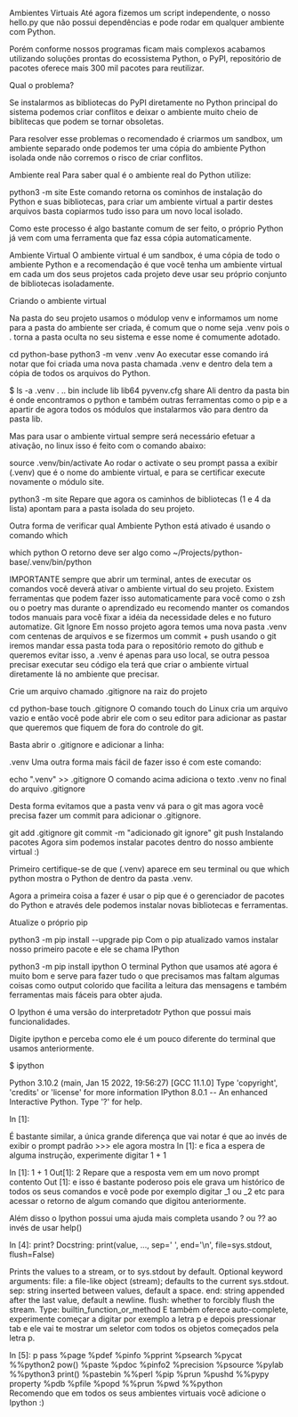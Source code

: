 Ambientes Virtuais
Até agora fizemos um script independente, o nosso hello.py que não possui dependências e pode rodar em qualquer ambiente com Python.

Porém conforme nossos programas ficam mais complexos acabamos utilizando soluções prontas do ecossistema Python, o PyPI, repositório de pacotes oferece mais 300 mil pacotes para reutilizar.

Qual o problema?

Se instalarmos as bibliotecas do PyPI diretamente no Python principal do sistema podemos criar conflitos e deixar o ambiente muito cheio de biblitecas que podem se tornar obsoletas.

Para resolver esse problemas o recomendado é criarmos um sandbox, um ambiente separado onde podemos ter uma cópia do ambiente Python isolada onde não corremos o risco de criar conflitos.

Ambiente real
Para saber qual é o ambiente real do Python utilize:

python3 -m site
Este comando retorna os cominhos de instalação do Python e suas bibliotecas, para criar um ambiente virtual a partir destes arquivos basta copiarmos tudo isso para um novo local isolado.

Como este processo é algo bastante comum de ser feito, o próprio Python já vem com uma ferramenta que faz essa cópia automaticamente.

Ambiente Virtual
O ambiente virtual é um sandbox, é uma cópia de todo o ambiente Python e a recomendação é que você tenha um ambiente virtual em cada um dos seus projetos cada projeto deve usar seu próprio conjunto de bibliotecas isoladamente.

Criando o ambiente virtual

Na pasta do seu projeto usamos o módulop venv e informamos um nome para a pasta do ambiente ser criada, é comum que o nome seja .venv pois o . torna a pasta oculta no seu sistema e esse nome é comumente adotado.

cd python-base
python3 -m venv .venv
Ao executar esse comando irá notar que foi criada uma nova pasta chamada .venv e dentro dela tem a cópia de todos os arquivos do Python.

$ ls -a .venv 
.  ..  bin  include  lib  lib64  pyvenv.cfg  share
Ali dentro da pasta bin é onde encontramos o python e também outras ferramentas como o pip e a apartir de agora todos os módulos que instalarmos vão para dentro da pasta lib.

Mas para usar o ambiente virtual sempre será necessário efetuar a ativação, no linux isso é feito com o comando abaixo:

source .venv/bin/activate
Ao rodar o activate o seu prompt passa a exibir (.venv) que é o nome do ambiente virtual, e para se certificar execute novamente o módulo site.

python3 -m site
Repare que agora os caminhos de bibliotecas (1 e 4 da lista) apontam para a pasta isolada do seu projeto.

Outra forma de verificar qual Ambiente Python está ativado é usando o comando which

which python
O retorno deve ser algo como ~/Projects/python-base/.venv/bin/python

IMPORTANTE sempre que abrir um terminal, antes de executar os comandos você deverá ativar o ambiente virtual do seu projeto. Existem ferramentas que podem fazer isso automaticamente para você como o zsh ou o poetry mas durante o aprendizado eu recomendo manter os comandos todos manuais para você fixar a idéia da necessidade deles e no futuro automatize.
Git Ignore
Em nosso projeto agora temos uma nova pasta .venv com centenas de arquivos e se fizermos um commit + push usando o git iremos mandar essa pasta toda para o repositório remoto do github e queremos evitar isso, a .venv é apenas para uso local, se outra pessoa precisar executar seu código ela terá que criar o ambiente virtual diretamente lá no ambiente que precisar.

Crie um arquivo chamado .gitignore na raiz do projeto

cd python-base
touch .gitignore
O comando touch do Linux cria um arquivo vazio e então você pode abrir ele com o seu editor para adicionar as pastar que queremos que fiquem de fora do controle do git.

Basta abrir o .gitignore e adicionar a linha:

.venv
Uma outra forma mais fácil de fazer isso é com este comando:

echo ".venv" >> .gitignore
O comando acima adiciona o texto .venv no final do arquivo .gitignore

Desta forma evitamos que a pasta venv vá para o git mas agora você precisa fazer um commit para adicionar o .gitignore.

git add .gitignore
git commit -m "adicionado git ignore"
git push
Instalando pacotes
Agora sim podemos instalar pacotes dentro do nosso ambiente virtual :)

Primeiro certifique-se de que (.venv) aparece em seu terminal ou que which python mostra o Python de dentro da pasta .venv.

Agora a primeira coisa a fazer é usar o pip que é o gerenciador de pacotes do Python e através dele podemos instalar novas bibliotecas e ferramentas.

Atualize o próprio pip

python3 -m pip install --upgrade pip
Com o pip atualizado vamos instalar nosso primeiro pacote e ele se chama IPython

python3 -m pip install ipython
O terminal Python que usamos até agora é muito bom e serve para fazer tudo o que precisamos mas faltam algumas coisas como output colorido que facilita a leitura das mensagens e também ferramentas mais fáceis para obter ajuda.

O Ipython é uma versão do interpretadotr Python que possui mais funcionalidades.

Digite ipython e perceba como ele é um pouco diferente do terminal que usamos anteriormente.

$ ipython

Python 3.10.2 (main, Jan 15 2022, 19:56:27) [GCC 11.1.0]
Type 'copyright', 'credits' or 'license' for more information
IPython 8.0.1 -- An enhanced Interactive Python. Type '?' for help.

In [1]:

É bastante similar, a única grande diferença que vai notar é que ao invés de exibir o prompt padrão >>> ele agora mostra In [1]: e fica a espera de alguma instrução, experimente digitar 1 + 1

In [1]: 1 + 1
Out[1]: 2
Repare que a resposta vem em um novo prompt contento Out [1]: e isso é bastante poderoso pois ele grava um histórico de todos os seus comandos e você pode por exemplo digitar _1 ou _2 etc para acessar o retorno de algum comando que digitou anteriormente.

Além disso o Ipython possui uma ajuda mais completa usando ? ou ?? ao invés de usar help()

In [4]: print?
Docstring:
print(value, ..., sep=' ', end='\n', file=sys.stdout, flush=False)

Prints the values to a stream, or to sys.stdout by default.
Optional keyword arguments:
file:  a file-like object (stream); defaults to the current sys.stdout.
sep:   string inserted between values, default a space.
end:   string appended after the last value, default a newline.
flush: whether to forcibly flush the stream.
Type:      builtin_function_or_method
E também oferece auto-complete, experimente começar a digitar por exemplo a letra p e depois pressionar tab e ele vai te mostrar um seletor com todos os objetos começados pela letra p.

In [5]: p<tab>
 pass       %page      %pdef      %pinfo     %pprint    %psearch   %pycat     %%python2 
 pow()      %paste     %pdoc      %pinfo2    %precision %psource   %pylab     %%python3 
 print()    %pastebin  %%perl     %pip       %prun      %pushd     %%pypy               
 property   %pdb       %pfile     %popd      %%prun     %pwd       %%python             
Recomendo que em todos os seus ambientes virtuais você adicione o Ipython :)